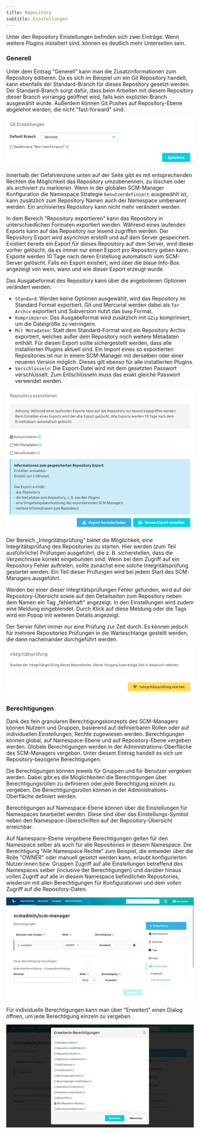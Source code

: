 ```yaml
---
title: Repository
subtitle: Einstellungen
---
```

Unter den Repository Einstellungen befinden sich zwei Einträge. Wenn weitere Plugins installiert sind, können es
deutlich mehr Unterseiten sein.

### Generell

Unter dem Eintrag "Generell" kann man die Zusatzinformationen zum Repository editieren. Da es sich im Beispiel um ein
Git Repository handelt, kann ebenfalls der Standard-Branch für dieses Repository gesetzt werden. Der Standard-Branch
sorgt dafür, dass beim Arbeiten mit diesem Repository dieser Branch vorrangig geöffnet wird, falls kein expliziter
Branch ausgewählt wurde.
Außerdem können Git Pushes auf Repository-Ebene abgelehnt werden, die nicht "fast-forward" sind.

![Repository-Settings-General-Git](assets/repository-settings-general-git.png)

Innerhalb der Gefahrenzone unten auf der Seite gibt es mit entsprechenden Rechten die Möglichkeit das Repository
umzubenennen, zu löschen oder als archiviert zu markieren. Wenn in der globalen SCM-Manager Konfiguration die Namespace
Strategie `benutzerdefiniert` ausgewählt ist, kann zusätzlich zum Repository Namen auch der Namespace umbenannt werden.
Ein archiviertes Repository kann nicht mehr verändert werden.

In dem Bereich "Repository exportieren" kann das Repository in unterschiedlichen Formaten exportiert werden.
Während eines laufenden Exports kann auf das Repository nur lesend zugriffen werden.
Der Repository Export wird asynchron erstellt und auf dem Server gespeichert.
Existiert bereits ein Export für dieses Repository auf dem Server, wird dieser vorher gelöscht, da es immer nur einen Export pro Repository geben kann.
Exporte werden 10 Tage nach deren Erstellung automatisch vom SCM-Server gelöscht.
Falls ein Export existiert, wird über die blaue Info-Box angezeigt von wem, wann und wie dieser Export erzeugt wurde.

Das Ausgabeformat des Repository kann über die angebotenen Optionen verändert werden:
* `Standard`: Werden keine Optionen ausgewählt, wird das Repository im Standard Format exportiert.
  Git und Mercurial werden dabei als `Tar Archiv` exportiert und Subversion nutzt das `Dump` Format.
* `Komprimieren`: Das Ausgabeformat wird zusätzlich mit `GZip` komprimiert, um die Dateigröße zu verringern.
* `Mit Metadaten`: Statt dem Standard-Format wird ein Repository Archiv exportiert, welches außer dem Repository noch
  weitere Metadaten enthält. Für diesen Export sollte sichergestellt werden, dass alle installierten Plugins aktuell sind.
  Ein Import eines so exportierten Repositories ist nur in einem SCM-Manager mit derselben oder einer neueren Version
  möglich. Dieses gilt ebenso für alle installierten Plugins.
* `Verschlüsseln`: Die Export-Datei wird mit dem gesetzten Passwort verschlüsselt. Zum Entschlüsseln muss das exakt gleiche Passwort verwendet werden.

![Repository-Settings-General-Export](assets/repository-settings-general-export.png)

Der Bereich „Integritätsprüfung“ bietet die Möglichkeit, eine Integritätsprüfung des Repositories zu starten. Hier
werden (zum Teil ausführliche) Prüfungen ausgeführt, die z. B. sicherstellen, dass die Verzeichnisse korrekt
eingebunden sind. Wenn bei dem Zugriff auf ein Repository Fehler auftreten, sollte zunächst eine solche
Integritätsprüfung gestartet werden. Ein Teil dieser Prüfungen wird bei jedem Start des SCM-Managers ausgeführt.

Werden bei einer dieser Integritätsprüfungen Fehler gefunden, wird auf der Repository-Übersicht sowie auf den
Detailseiten zum Repository neben dem Namen ein Tag „fehlerhaft" angezeigt. In den Einstellungen wird zudem eine Meldung
eingeblendet. Durch Klick auf diese Meldung oder die Tags wird ein Popup mit weiteren Details angezeigt.

Der Server führt immer nur eine Prüfung zur Zeit durch. Es können jedoch für mehrere Repositories Prüfungen in die
Warteschlange gestellt werden, die dann nacheinander durchgeführt werden.

![Repository-Settings-General-Health-Check](assets/repository-settings-general-health-check.png)

### Berechtigungen

Dank des fein granularen Berechtigungskonzepts des SCM-Managers können Nutzern und Gruppen, basierend auf definierbaren
Rollen oder auf individuellen Einstellungen, Rechte zugewiesen werden. Berechtigungen können global, auf Namespace-Ebene
und auf Repository-Ebene vergeben werden. Globale Berechtigungen werden in der Administrations-Oberfläche des
SCM-Managers vergeben. Unter diesem Eintrag handelt es sich um Repository-bezogene Berechtigungen.

Die Berechtigungen können jeweils für Gruppen und für Benutzer vergeben werden. Dabei gibt es die Möglichkeiten die
Berechtigungen über Berechtigungsrollen zu definieren oder jede Berechtigung einzeln zu vergeben. Die
Berechtigungsrollen können in der Administrations-Oberfläche definiert werden.

Berechtigungen auf Namespace-Ebene können über die Einstellungen für Namespaces bearbeitet werden. Diese sind über das
Einstellungs-Symbol neben den Namespace-Überschriften auf der Repository-Übersicht erreichbar.

Auf Namespace-Ebene vergebene Berechtigungen gelten für den Namespace selber als auch für alle Repositories in diesem
Namespace. Die Berechtigung "Alle Namespace Rechte" zum Beispiel, die entweder über die Rolle "OWNER" oder manuell
gesetzt werden kann, erlaubt konfigurierten Nutzer:innen bzw. Gruppen Zugriff auf alle Einstellungen betreffend des
Namespaces selber (inclusive der Berechtigungen) und darüber hinaus vollen Zugriff auf alle in diesem Namespace
befindlichen Repositories, wiederum mit allen Berechtigungen für Konfigurationen und dem vollen Zugriff auf die
Repository-Daten.

![Repository-Settings-PermissionOverview](assets/repository-settings-permissionOverview.png)

Für individuelle Berechtigungen kann man über "Erweitert" einen Dialog öffnen, um jede Berechtigung einzeln zu vergeben.

![Repository-Settings-PermissionList](assets/repository-settings-permissionList.png)
